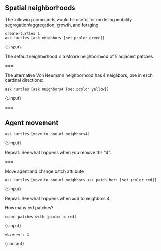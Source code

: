 ---
---


## Spatial neighborhoods

The following commands would be useful for modeling mobility, segregation/aggregation, growth, and foraging

~~~
create-turtles 1
ask turtles [ask neighbors [set pcolor green]]
~~~
{:.input}

The default neighborhood is a Moore neighborhood of 8 adjacent patches

===

The alternative Von Neumann neighborhood has 4 neighbors, one in each cardinal directions:

~~~
ask turtles [ask neighbors4 [set pcolor yellow]]
~~~
{:.input}

===

## Agent movement

~~~
ask turtles [move-to one-of neighbors4]
~~~
{:.input}

Repeat. See what happens when you remove the "4".

===

Move agent and change patch attribute

~~~
ask turtles [move-to one-of neighbors ask patch-here [set pcolor red]]
~~~
{:.input}

Repeat. See what happens when add to neighbors 4.

How many red patches?

~~~
count patches with [pcolor = red]
~~~
{:.input}

~~~
observer: 1
~~~
{:.output}
